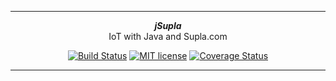 ***

<div align="center">
    <b><em>jSupla</em></b><br>
    IoT with Java and Supla.com
</div>

<div align="center">

[![Build Status](https://travis-ci.org/magx2/jSupla.svg?branch=master)](https://travis-ci.org/magx2/jSupla)
[![MIT license](http://img.shields.io/badge/license-MIT-brightgreen.svg?style=flat)](http://opensource.org/licenses/MIT)
[![Coverage Status](https://coveralls.io/repos/github/magx2/jSupla/badge.svg?branch=master)](https://coveralls.io/github/magx2/jSupla?branch=master)

</div>

***